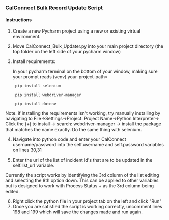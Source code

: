 
### CalConnect Bulk Record Update Script 


#### Instructions
1. Create a new Pycharm project using a new or existing virtual environment.
2. Move CalConnect_Bulk_Updater.py into your main project directory (the top folder on the left side of your pycharm window)
3. Install requirements:
   
   In your pycharm terminal on the bottom of your window, making sure your prompt reads (venv) your-project-path>
    
        pip install selenium
    
        pip install webdriver-manager

        pip install dotenv
   
Note. if installing the requirements isn't working, try manually installing by navigating to File->Settings->Project: Project Name->Python Interpreter-> Click the (+) to install -> search: webdriver-manager -> install the package that matches the name exactly. Do the same thing with selenium.

4. Navigate into python code and enter your CalConnect username/password into the self.username and self.password variables on lines 30,31

5. Enter the url of the list of incident id's that are to be updated in the self.list_url variable. 


Currently the script works by identifying the 3rd column of the list editing and selecting the 8th option down. This can be applied to other variables but is designed to work with Process Status + as the 3rd column being edited.

6. Right click the python file in your project tab on the left and click "Run"
7. Once you are satisfied the script is working correctly, uncomment lines 198 and 199 which will save the changes made and run again.